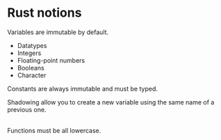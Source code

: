 # Rust notions
Variables are immutable by default.

- Datatypes
- Integers
- Floating-point numbers
- Booleans
- Character

Constants are always immutable and must be typed.

Shadowing allow you to create a new variable using the same name of a previous one.  

<br>
Functions must be all lowercase.